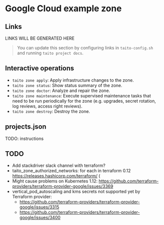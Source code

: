 # Google Cloud example zone

## Links

[//]: # (GENERATED LINKS START)

LINKS WILL BE GENERATED HERE

[//]: # (GENERATED LINKS END)

> You can update this section by configuring links in `taito-config.sh` and running `taito project docs`.

## Interactive operations

* `taito zone apply`: Apply infrastructure changes to the zone.
* `taito zone status`: Show status summary of the zone.
* `taito zone doctor`: Analyze and repair the zone.
* `taito zone maintenance`: Execute supervised maintenance tasks that need to be run periodically for the zone (e.g. upgrades, secret rotation, log reviews, access right reviews).
* `taito zone destroy`: Destroy the zone.

## projects.json

TODO: instructions

## TODO

* Add stackdriver slack channel with terraform?
* taito_zone_authorized_networks: for each in terraform 0.12 https://releases.hashicorp.com/terraform/ (
* Might cause problems on Kubernetes 1.12: https://github.com/terraform-providers/terraform-provider-google/issues/3369
* vertical_pod_autoscaling and kms secrets not supported yet by Terraform provider:
  - https://github.com/terraform-providers/terraform-provider-google/issues/3315
  - https://github.com/terraform-providers/terraform-provider-google/issues/3400
